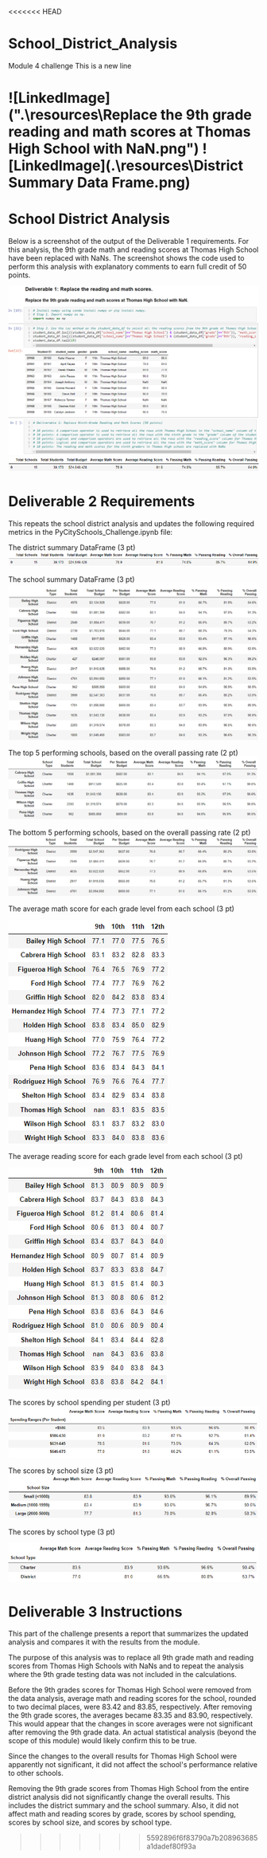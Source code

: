 <<<<<<< HEAD
# School_District_Analysis
Module 4 challenge
This is a new line

![LinkedImage](".\resources\Replace the 9th grade reading and math scores at Thomas High School with NaN.png")
![LinkedImage](.\resources\District Summary Data Frame.png)
=======
# School District Analysis
Below is a screenshot of the output of the Deliverable 1 requirements. For this analysis, the 9th grade math and reading scores at Thomas High School have been replaced with NaNs. The screenshot shows the code used to perform this analysis with explanatory comments to earn full credit of 50 points.

![LinkedImage](Resources/Replace_the_9th_grade_reading_and_math_scores_at_Thomas_High_School_with_NaN.png)
![LinkedImage](Resources/District_Summary_DataFrame.png)

# Deliverable 2 Requirements
This repeats the school district analysis and updates the following required metrics in the PyCitySchools_Challenge.ipynb file:

The district summary DataFrame (3 pt)
![LinkedImage](Resources/District_Summary_DataFrame.png)

The school summary DataFrame (3 pt)
![LinkedImage](Resources/School_Summary_DataFrame.png)

The top 5 performing schools, based on the overall passing rate (2 pt)
![LinkedImage](Resources/Top_5_performing_schools_based_on_overall_passing_rate.png)

The bottom 5 performing schools, based on the overall passing rate (2 pt)
![LinkedImage](Resources/Bottom_5_performing_schools_based_on_overall_passing_rate.png)

The average math score for each grade level from each school (3 pt)

![LinkedImage](Resources/Average_math_score_for_each_grade_level_from_each_school.png)

The average reading score for each grade level from each school (3 pt)

![LinkedImage](Resources/Average_reading_score_for_each_grade_level_from_each_school.png)

The scores by school spending per student (3 pt)
![LinkedImage](Resources/Scores_by_school_spending_per_student.png)

The scores by school size (3 pt)
![LinkedImage](Resources/Scores_by_school_size.png)

The scores by school type (3 pt)

![LinkedImage](Resources/Scores_by_school_type.png)

# Deliverable 3 Instructions
This part of the challenge presents a report that summarizes the updated analysis and compares it with the results from the module.

The purpose of this analysis was to replace all 9th grade math and reading scores from Thomas High Schools with NaNs and to repeat the analysis where the 9th grade testing data was not included in the calculations.

Before the 9th grades scores for Thomas High School were removed from the data analysis, average math and reading scores for the school, rounded to two decimal places, were 83.42 and 83.85, respectively. After removing the 9th grade scores, the averages became 83.35 and 83.90, respectively. This would appear that the changes in score averages were not significant after removing the 9th grade data. An actual statistical analysis (beyond the scope of this module) would likely confirm this to be true. 

Since the changes to the overall results for Thomas High School were apparently not significant, it did not affect the school's performance relative to other schools.

Removing the 9th grade scores from Thomas High School from the entire district analysis did not significantly change the overall results. This includes the district summary and the school summary. Also, it did not affect math and reading scores by grade, scores by school spending, scores by school size, and scores by school type.
>>>>>>> 5592896f6f83790a7b208963685a1dadef80f93a
